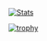 
<!--
**kuhamaven/kuhamaven** is a ✨ _special_ ✨ repository because its `README.md` (this file) appears on your GitHub profile.

Here are some ideas to get you started:

- 🔭 I’m currently working on ...
- 🌱 I’m currently learning ...
- 👯 I’m looking to collaborate on ...
- 🤔 I’m looking for help with ...
- 💬 Ask me about ...
- 📫 How to reach me: ...
- 😄 Pronouns: ...
- ⚡ Fun fact: ...

[[Portfolio WIP]](https://portfolio-8dcv0f8os-kuhamaven.vercel.app)

-->


[![Stats](https://github-readme-stats.vercel.app/api?username=kuhamaven&show_icons=true&theme=radical)](https://github-readme-stats.vercel.app/api?username=kuhamaven&show_icons=true&theme=radical)

[![trophy](https://github-profile-trophy.vercel.app/?username=kuhamaven&theme=juicyfresh&no-frame=true&row=1&&margin-w=20&no-bg=true)](https://github-profile-trophy.vercel.app/?username=kuhamaven&theme=juicyfresh&no-frame=true&row=1&&margin-w=20&no-bg=true)
